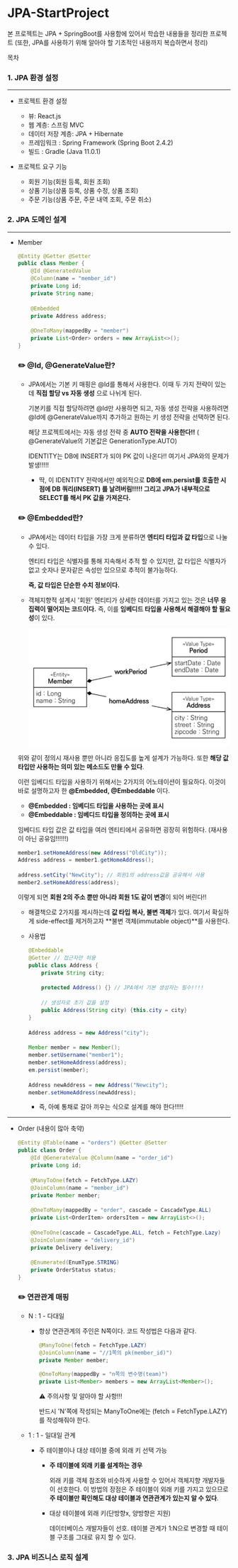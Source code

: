 # JPA-StartProject

본 프로젝트는 JPA + SpringBoot를 사용함에 있어서 학습한 내용들을 정리한 프로젝트
         (또한, JPA를 사용하기 위해 알아야 할 기초적인 내용까지 복습하면서 정리)

목차

### 1. JPA 환경 설정

---

- 프로젝트 환경 설정
    - 뷰: React.js
    - 웹 계층: 스프링 MVC
    - 데이터 저장 계층: JPA + Hibernate
    - 프레임워크 : Spring Framework (Spring Boot 2.4.2)
    - 빌드 : Gradle (Java 11.0.1)

- 프로젝트 요구 기능
    - 회원 기능(회원 등록, 회원 조회)
    - 상품 기능(상품 등록, 상품 수정, 상품 조회)
    - 주문 기능(상품 주문, 주문 내역 조회, 주문 취소)

### 2. JPA 도메인 설계

---

- Member

    ```java
    @Entity @Getter @Setter
    public class Member {
        @Id @GeneratedValue
        @Column(name = "member_id")
        private Long id;
        private String name;

        @Embedded
        private Address address;

        @OneToMany(mappedBy = "member")
        private List<Order> orders = new ArrayList<>();
    }
    ```

    ### ✏️ @Id, @GenerateValue란?

    - JPA에서는 기본 키 매핑은 @Id를 통해서 사용한다. 이때 두 가지 전략이 있는데 **직접 할당 vs 자동 생성** 으로 나뉘게 된다.

        기본키를 직접 할당하려면 @Id만 사용하면 되고, 자동 생성 전략을 사용하려면 @Id에 @GenerateValue까지 추가하고 원하는 키 생성 전략을 선택하면 된다.

        해당 프로젝트에서는 자동 생성 전략 중 **AUTO 전략을 사용한다!!** ( @GenerateValue의 기본값은 GenerationType.AUTO)

        IDENTITY는 DB에 INSERT가 되야 PK 값이 나온다!! 여기서 JPA와의 문제가 발생!!!!!

        - 딱, 이 IDENTITY 전략에서만 예외적으로 **DB에 em.persist를 호출한 시점에 DB 쿼리(INSERT) 를 날려버림!!!!!  그리고 JPA가 내부적으로 SELECT를 해서 PK 값을 가져온다.**

    ### ✏️ @Embedded란?

    - JPA에서는 데이터 타입을 가장 크게 분류하면 **엔티티 타입과 값 타입**으로 나눌 수 있다.

        엔티티 타입은 식별자를 통해 지속해서 추적 할 수 있지만, 값 타입은 식별자가 없고 숫자나 문자같은 속성만 있으므로 추적이 불가능하다. 

        **즉, 값 타입은 단순한 수치 정보이다.**

    - 객체지향적 설계시 '회원' 엔티티가 상세한 데이터를 가지고 있는 것은 **너무 응집력이 떨어지는 코드이다.** 즉, 이를 **임베디드 타입을 사용해서 해결해야 할 필요성**이 있다.

        ![JPA-StartProject%207da12e2a1ffe4eceb7bf5831015e043d/Untitled.png](JPA-StartProject%207da12e2a1ffe4eceb7bf5831015e043d/Untitled.png)

    위와 같이 정의시 재사용 뿐만 아니라 응집도를 높게 설계가 가능하다. 또한 **해당 값 타입만 사용하는 의미 있는 메소드도 만들 수 있다**.

    이런 임베디드 타입을 사용하기 위해서는 2가지의 어노테이션이 필요하다. 이것이 바로 설명하고자 한 **@Embedded, @Embeddable** 이다.

    - **@Embedded : 임베디드 타입을 사용하는 곳에 표시**
    - **@Embeddable : 임베디드 타입을 정의하는 곳에 표시**

    임베디드 타입 값은 값 타입을 여러 엔티티에서 공유하면 굉장히 위험하다. (재사용이 아닌 공유임!!!!!!)

    ```java
    member1.setHomeAddress(new Address("OldCity"));
    Address address = member1.getHomeAddress();

    address.setCity("NewCity"); // 회원1의 address값을 공유해서 사용
    member2.setHomeAddress(address);
    ```

    이렇게 되면 **회원 2의 주소 뿐만 아니라 회원 1도 같이 변경**이 되어 버린다!!

    - 해결책으로 2가지를 제시하는데 **값 타입 복사, 불변 객체**가 있다. 여기서 확실하게 side-effect를 제거하고자 **불변 객체(immutable object)**를 사용한다.
    - 사용법

        ```java
        @Enbeddable
        @Getter // 접근자만 허용
        public class Address {
        	private String city;
        	
        	protected Address() {} // JPA에서 기본 생성자는 필수!!!!

        	// 생성자로 초기 값을 설정
        	public Address(String city) {this.city = city}
        }

        Address address = new Address("city");

        Member member = new Member();
        member.setUsername("member1");
        member.setHomeAddress(address);
        em.persist(member);

        Address newAddress = new Address("Newcity");
        member.setHomeAddress(newAddress);

        ```

        - 즉, 아예 통채로 갈아 끼우는 식으로 설계를 해야 한다!!!!!

---

- Order (내용이 많아 축약)

    ```java
    @Entity @Table(name = "orders") @Getter @Setter
    public class Order {
    	@Id @GenerateValue @Column(name = "order_id")
    	private Long id;

    	@ManyToOne(fetch = FetchType.LAZY)
    	@JoinColumn(name = "member_id")
    	private Member member;

    	@OneToMany(mappedBy = "order", cascade = CascadeType.ALL)
    	private List<OrderItem> ordersItem = new ArrayList<>();

    	@OneToOne(cascade = CascadeType.ALL, fetch = FetchType.Lazy)
    	@JoinColumn(name = "delivery_id")
    	private Delivery delivery;

    	@Enumerated(EnumType.STRING)
    	private OrderStatus status; 
    }
    ```

    ### ✏️ 연관관계 매핑

    - N : 1 - 다대일
        - 항상 연관관계의 주인은 N쪽이다. 코드 작성법은 다음과 같다.

            ```java
            @ManyToOne(fetch = FetchType.LAZY)
            @JoinColumn(name = "//1쪽의 pk(member_id)")
            private Member member;
            ```

            ```java
            @OneToMany(mappedBy = "n쪽의 변수명(team)")
            private List<Member> members = new ArrayList<Member>();
            ```

            ⚠️ 주의사항 및 알아야 할 사항!!!

            반드시 'N'쪽에 작성되는 ManyToOne에는 (fetch = FetchType.LAZY)를 작성해줘야 한다.

    - 1 : 1 - 일대일 관계
        - 주 테이블이나 대상 테이블 중에 외래 키 선택 가능
            - **주 테이블에 외래 키를 설계하는 경우**

                외래 키를 객체 참조와 비슷하게 사용할 수 있어서 객체지향 개발자들이 선호한다. 이 방법의 장점은 주 테이블이 외래 키를 가지고 있으므로 **주 테이블만 확인해도 대상 테이블과 연관관계가 있는지 알 수 있다**.

            - 대상 테이블에 외래 키(단방향x, 양방향은 지원)

                데이터베이스 개발자들이 선호. 테이블 관계가 1:N으로 변경할 때 테이블 구조를 그대로 유지 할 수 있다. 

### 3. JPA 비즈니스 로직 설계